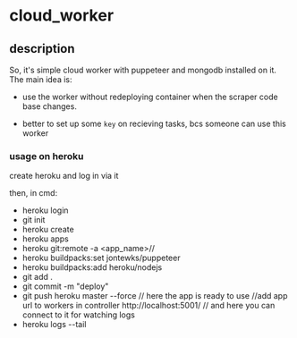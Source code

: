 # cloud_worker

## description
So, it's simple cloud worker with puppeteer and mongodb installed on it.
The main idea is:
- use the worker without redeploying container when the scraper code base changes.

- better to set up some ```key``` on recieving tasks, bcs someone can use this worker

### usage on heroku

create heroku and log in via it

then, in cmd:

- heroku login
- git init
- heroku create
- heroku apps
- heroku git:remote -a <app_name>// 
- heroku buildpacks:set jontewks/puppeteer
- heroku buildpacks:add heroku/nodejs
- git add .
- git commit -m "deploy"
- git push heroku master --force
// here the app is ready to use
//add app url to workers in controller
http://localhost:5001/
// and here you can connect to it for watching logs
- heroku logs --tail 